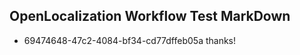 ## OpenLocalization Workflow Test MarkDown
* 69474648-47c2-4084-bf34-cd77dffeb05a 
thanks!<!--HONumber=Mar16_HO4-->
